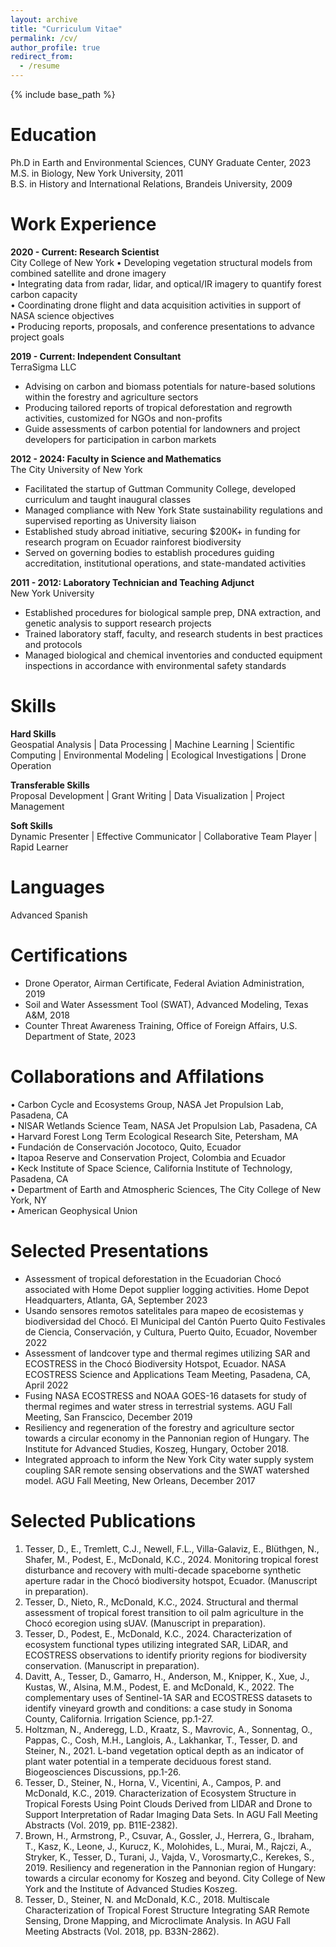 ```yaml
---
layout: archive
title: "Curriculum Vitae"
permalink: /cv/
author_profile: true
redirect_from:
  - /resume
---
```


{% include base_path %}


Education
======
Ph.D in Earth and Environmental Sciences, CUNY Graduate Center, 2023<br>
M.S. in Biology, New York University, 2011<br>
B.S. in History and International Relations, Brandeis University, 2009


Work Experience
======
__2020 - Current: Research Scientist__<br>
City College of New York
  • Developing vegetation structural models from combined satellite and drone imagery<br>
  • Integrating data from radar, lidar, and optical/IR imagery to quantify forest carbon capacity<br>
  • Coordinating drone flight and data acquisition activities in support of NASA science objectives<br>
  • Producing reports, proposals, and conference presentations to advance project goals

__2019 - Current: Independent Consultant__<br>
TerraSigma LLC
* Advising on carbon and biomass potentials for nature-based solutions within the forestry and agriculture sectors<br>
* Producing tailored reports of tropical deforestation and regrowth activities, customized for NGOs and non-profits<br>
* Guide assessments of carbon potential for landowners and project developers for participation in carbon markets

__2012 - 2024: Faculty in Science and Mathematics__<br>
The City University of New York
* Facilitated the startup of Guttman Community College, developed curriculum and taught inaugural classes<br>
* Managed compliance with New York State sustainability regulations and supervised reporting as University liaison<br>
* Established study abroad initiative, securing $200K+ in funding for research program on Ecuador rainforest biodiversity<br>
* Served on governing bodies to establish procedures guiding accreditation, institutional operations, and state-mandated activities

__2011 - 2012: Laboratory Technician and Teaching Adjunct__<br>
New York University
* Established procedures for biological sample prep, DNA extraction, and genetic analysis to support research projects<br>
* Trained laboratory staff, faculty, and research students in best practices and protocols<br>
* Managed biological and chemical inventories and conducted equipment inspections in accordance
with environmental safety standards


Skills
======
__Hard Skills__<br>
Geospatial Analysis | Data Processing | Machine Learning | Scientific Computing | Environmental
Modeling | Ecological Investigations | Drone Operation<br>

__Transferable Skills__<br>
Proposal Development | Grant Writing | Data Visualization | Project Management<br>

__Soft Skills__<br>
Dynamic Presenter | Effective Communicator | Collaborative Team Player | Rapid Learner<br>


Languages
======
Advanced Spanish


Certifications
======
* Drone Operator, Airman Certificate, Federal Aviation Administration, 2019<br>
* Soil and Water Assessment Tool (SWAT), Advanced Modeling, Texas A&M, 2018<br>
* Counter Threat Awareness Training, Office of Foreign Affairs, U.S. Department of State, 2023


Collaborations and Affilations
======
• Carbon Cycle and Ecosystems Group, NASA Jet Propulsion Lab, Pasadena, CA<br>
• NISAR Wetlands Science Team, NASA Jet Propulsion Lab, Pasadena, CA<br>
• Harvard Forest Long Term Ecological Research Site, Petersham, MA<br>
• Fundación de Conservación Jocotoco, Quito, Ecuador<br>
• Itapoa Reserve and Conservation Project, Colombia and Ecuador<br>
• Keck Institute of Space Science, California Institute of Technology, Pasadena, CA<br>
• Department of Earth and Atmospheric Sciences, The City College of New York, NY<br>
• American Geophysical Union<br>

  
Selected Presentations
======
* Assessment of tropical deforestation in the Ecuadorian Chocó associated with Home Depot supplier logging activities. Home Depot Headquarters, Atlanta, GA, September 2023<br>
* Usando sensores remotos satelitales para mapeo de ecosistemas y biodiversidad del Chocó. El
Municipal del Cantón Puerto Quito Festivales de Ciencia, Conservación, y Cultura, Puerto Quito, Ecuador, November 2022<br>
* Assessment of landcover type and thermal regimes utilizing SAR and ECOSTRESS in the Chocó Biodiversity Hotspot, Ecuador. NASA ECOSTRESS Science and Applications Team Meeting, Pasadena, CA, April 2022<br>
* Fusing NASA ECOSTRESS and NOAA GOES-16 datasets for study of thermal regimes and water stress in terrestrial systems. AGU Fall Meeting, San Franscico, December 2019<br>
* Resiliency and regeneration of the forestry and agriculture sector towards a circular economy in the Pannonian region of Hungary. The Institute for Advanced Studies, Koszeg, Hungary, October 2018.<br>
* Integrated approach to inform the New York City water supply system coupling SAR remote sensing observations and the SWAT watershed model. AGU Fall Meeting, New Orleans, December 2017<br>

  
  
  
Selected Publications
======
1. Tesser, D., E., Tremlett, C.J., Newell, F.L., Villa-Galaviz, E., Blüthgen, N., Shafer, M., Podest, E., McDonald, K.C., 2024. Monitoring tropical forest disturbance and recovery with multi-decade spaceborne synthetic aperture radar in the Chocó biodiversity hotspot, Ecuador. (Manuscript in preparation). 
2. Tesser, D., Nieto, R., McDonald, K.C., 2024. Structural and thermal assessment of tropical forest transition to oil palm agriculture in the Chocó ecoregion using sUAV. (Manuscript in preparation). 
3. Tesser, D., Podest, E., McDonald, K.C., 2024. Characterization of ecosystem functional types utilizing integrated SAR, LiDAR, and ECOSTRESS observations to identify priority regions for biodiversity conservation. (Manuscript in preparation). 
4. Davitt, A., Tesser, D., Gamarro, H., Anderson, M., Knipper, K., Xue, J., Kustas, W., Alsina, M.M., Podest, E. and McDonald, K., 2022. The complementary uses of Sentinel-1A SAR and ECOSTRESS datasets to identify vineyard growth and conditions: a case study in Sonoma County, California. Irrigation Science, pp.1-27.
5. Holtzman, N., Anderegg, L.D., Kraatz, S., Mavrovic, A., Sonnentag, O., Pappas, C., Cosh, M.H., Langlois, A., Lakhankar, T., Tesser, D. and Steiner, N., 2021. L-band vegetation optical depth as an indicator of plant water potential in a temperate deciduous forest stand. Biogeosciences Discussions, pp.1-26.
6. Tesser, D., Steiner, N., Horna, V., Vicentini, A., Campos, P. and McDonald, K.C., 2019. Characterization of Ecosystem Structure in Tropical Forests Using Point Clouds Derived from LIDAR and Drone to Support Interpretation of Radar Imaging Data Sets. In AGU Fall Meeting Abstracts (Vol. 2019, pp. B11E-2382).
7. Brown, H., Armstrong, P., Csuvar, A., Gossler, J., Herrera, G., Ibraham, T., Kasz, K., Leone, J., Kurucz, K., Molohides, L., Murai, M., Rajczi, A., Stryker, K., Tesser, D., Turani, J., Vajda, V., Vorosmarty,C., Kerekes, S., 2019. Resiliency and regeneration in the Pannonian region of Hungary: towards a circular economy for Koszeg and beyond. City College of New York and the Institute of Advanced Studies Koszeg.
8. Tesser, D., Steiner, N. and McDonald, K.C., 2018. Multiscale Characterization of Tropical Forest Structure Integrating SAR Remote Sensing, Drone Mapping, and Microclimate Analysis. In AGU Fall Meeting Abstracts (Vol. 2018, pp. B33N-2862).


